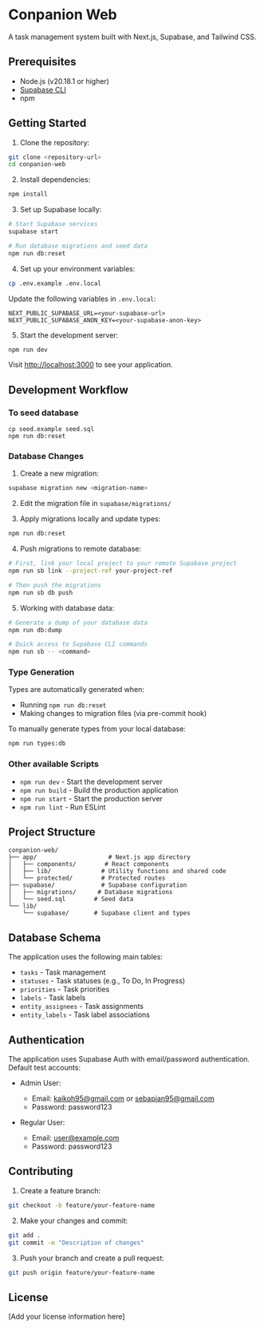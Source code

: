 # Conpanion Web

A task management system built with Next.js, Supabase, and Tailwind CSS.

## Prerequisites

- Node.js (v20.18.1 or higher)
- [Supabase CLI](https://supabase.com/docs/guides/cli)
- npm

## Getting Started

1. Clone the repository:
```bash
git clone <repository-url>
cd conpanion-web
```

2. Install dependencies:
```bash
npm install
```

3. Set up Supabase locally:
```bash
# Start Supabase services
supabase start

# Run database migrations and seed data
npm run db:reset
```

4. Set up your environment variables:
```bash
cp .env.example .env.local
```
Update the following variables in `.env.local`:
```
NEXT_PUBLIC_SUPABASE_URL=<your-supabase-url>
NEXT_PUBLIC_SUPABASE_ANON_KEY=<your-supabase-anon-key>
```

5. Start the development server:
```bash
npm run dev
```

Visit [http://localhost:3000](http://localhost:3000) to see your application.

## Development Workflow

### To seed database

```
cp seed.example seed.sql
npm run db:reset
```

### Database Changes

1. Create a new migration:
```bash
supabase migration new <migration-name>
```

2. Edit the migration file in `supabase/migrations/`

3. Apply migrations locally and update types:
```bash
npm run db:reset
```

4. Push migrations to remote database:
```bash
# First, link your local project to your remote Supabase project
npm run sb link --project-ref your-project-ref

# Then push the migrations
npm run sb db push
```

5. Working with database data:
```bash
# Generate a dump of your database data
npm run db:dump

# Quick access to Supabase CLI commands
npm run sb -- <command>
```

### Type Generation

Types are automatically generated when:
- Running `npm run db:reset`
- Making changes to migration files (via pre-commit hook)

To manually generate types from your local database:
```bash
npm run types:db
```

### Other available Scripts

- `npm run dev` - Start the development server
- `npm run build` - Build the production application
- `npm run start` - Start the production server
- `npm run lint` - Run ESLint

## Project Structure

```
conpanion-web/
├── app/                    # Next.js app directory
│   ├── components/        # React components
│   ├── lib/              # Utility functions and shared code
│   └── protected/        # Protected routes
├── supabase/             # Supabase configuration
│   ├── migrations/      # Database migrations
│   └── seed.sql        # Seed data
└── lib/
    └── supabase/       # Supabase client and types
```

## Database Schema

The application uses the following main tables:
- `tasks` - Task management
- `statuses` - Task statuses (e.g., To Do, In Progress)
- `priorities` - Task priorities
- `labels` - Task labels
- `entity_assignees` - Task assignments
- `entity_labels` - Task label associations

## Authentication

The application uses Supabase Auth with email/password authentication. Default test accounts:

- Admin User:
  - Email: kaikoh95@gmail.com or sebapian95@gmail.com
  - Password: password123

- Regular User:
  - Email: user@example.com
  - Password: password123

## Contributing

1. Create a feature branch:
```bash
git checkout -b feature/your-feature-name
```

2. Make your changes and commit:
```bash
git add .
git commit -m "Description of changes"
```

3. Push your branch and create a pull request:
```bash
git push origin feature/your-feature-name
```

## License

[Add your license information here]

